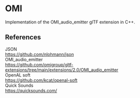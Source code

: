 # OMI
Implementation of the OMI_audio_emitter glTF extension in C++.

## References
JSON  
https://github.com/nlohmann/json  
OMI_audio_emitter  
https://github.com/omigroup/gltf-extensions/tree/main/extensions/2.0/OMI_audio_emitter  
OpenAL soft  
https://github.com/kcat/openal-soft  
Quick Sounds  
https://quicksounds.com/  
